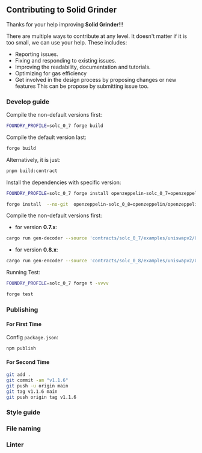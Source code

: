 ## Contributing to Solid Grinder

Thanks for your help improving **Solid Grinder**!!!

There are multiple ways to contribute at any level. It doesn't matter if it is too small, we can use your help. These includes:

- Reporting issues.
- Fixing and responding to existing issues.
- Improving the readability, documentation and tutorials.
- Optimizing for gas efficiency
- Get involved in the design process by proposing changes or new features This can be propose by submitting issue too.

### Develop guide

Compile the non-default versions first:

```sh
FOUNDRY_PROFILE=solc_0_7 forge build
```

Compile the default version last:

```sh
forge build
```

Alternatively, it is just:
```sh
pnpm build:contract
```

Install the dependencies with specific version:
```sh
FOUNDRY_PROFILE=solc_0_7 forge install openzeppelin-solc_0_7=openzeppelin/openzeppelin-contracts@v3.4.2
```

```sh
forge install  --no-git  openzeppelin-solc_0_8=openzeppelin/openzeppelin-contracts@v4.9.6
```

Compile the non-default versions first:
- for version **0.7.x**:
```sh
cargo run gen-decoder --source 'contracts/solc_0_7/examples/uniswapv2/UniswapV2Router02.sol' --output 'contracts/solc_0_7/examples/uniswapv2' --contract-name 'UniswapV2Router02' --function-name 'addLiquidity' --arg-bits '24 24 96 96 96 96 24 40' --compiler-version 'solc_0_7'
```
- for version **0.8.x**:
```sh
cargo run gen-encoder --source 'contracts/solc_0_8/examples/uniswapv2/UniswapV2Router02.sol' --output 'contracts/solc_0_8/examples/uniswapv2' --contract-name 'UniswapV2Router02' --function-name 'addLiquidity' --arg-bits '24 24 96 96 96 96 24 40' --compiler-version 'solc_0_8'
```

Running Test:
```sh
FOUNDRY_PROFILE=solc_0_7 forge t -vvvv
```
```sh
forge test
```

### Publishing

#### For First Time

Config `package.json`:

```bash
npm publish
```

#### For Second Time

```bash
git add .
git commit -am "v1.1.6"
git push -u origin main
git tag v1.1.6 main
git push origin tag v1.1.6
```

### Style guide

### File naming

### Linter